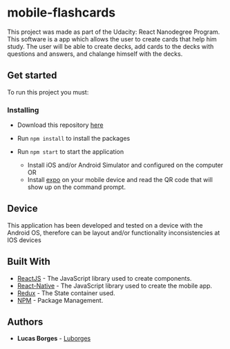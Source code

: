 # mobile-flashcards

This project was made as part of the Udacity: React Nanodegree Program. This software is a app which allows the user to create cards that help him study. The user will be able to create decks, add cards to the decks with questions and answers, and chalange himself with the decks.

## Get started

To run this project you must:

### Installing

* Download this repository [here](https://github.com/Luborges/mobile-flashcards/archive/master.zip)

* Run ```npm install``` to install the packages
* Run ```npm start``` to start the application
  * Install iOS and/or Android Simulator and configured on the computer OR
  * Install [expo](https://docs.expo.io/versions/latest/get-started/installation/) on your mobile device and read the QR code that will show up on the command prompt.

## Device

This application has been developed and tested on a device with the Android OS, therefore can be layout and/or functionality inconsistencies at IOS devices

## Built With

* [ReactJS](https://reactjs.org/) - The JavaScript library used to create components.
* [React-Native](https://reactnative.dev/) - The JavaScript library used to create the mobile app.
* [Redux](https://redux.js.org/) - The State container used.
* [NPM](https://www.npmjs.com/) - Package Management.

## Authors

* **Lucas Borges** - [Luborges](https://github.com/Luborges)
